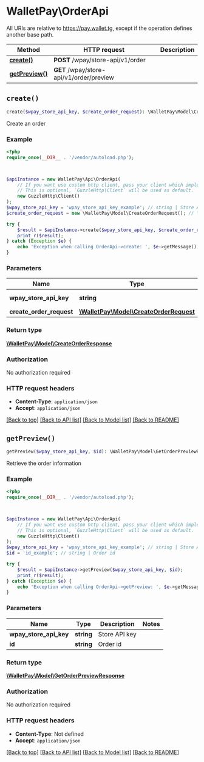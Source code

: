# WalletPay\OrderApi

All URIs are relative to https://pay.wallet.tg, except if the operation defines another base path.

| Method | HTTP request | Description |
| ------------- | ------------- | ------------- |
| [**create()**](OrderApi.md#create) | **POST** /wpay/store-api/v1/order |  |
| [**getPreview()**](OrderApi.md#getPreview) | **GET** /wpay/store-api/v1/order/preview |  |


## `create()`

```php
create($wpay_store_api_key, $create_order_request): \WalletPay\Model\CreateOrderResponse
```



Create an order

### Example

```php
<?php
require_once(__DIR__ . '/vendor/autoload.php');



$apiInstance = new WalletPay\Api\OrderApi(
    // If you want use custom http client, pass your client which implements `GuzzleHttp\ClientInterface`.
    // This is optional, `GuzzleHttp\Client` will be used as default.
    new GuzzleHttp\Client()
);
$wpay_store_api_key = 'wpay_store_api_key_example'; // string | Store API key
$create_order_request = new \WalletPay\Model\CreateOrderRequest(); // \WalletPay\Model\CreateOrderRequest

try {
    $result = $apiInstance->create($wpay_store_api_key, $create_order_request);
    print_r($result);
} catch (Exception $e) {
    echo 'Exception when calling OrderApi->create: ', $e->getMessage(), PHP_EOL;
}
```

### Parameters

| Name | Type | Description  | Notes |
| ------------- | ------------- | ------------- | ------------- |
| **wpay_store_api_key** | **string**| Store API key | |
| **create_order_request** | [**\WalletPay\Model\CreateOrderRequest**](../Model/CreateOrderRequest.md)|  | |

### Return type

[**\WalletPay\Model\CreateOrderResponse**](../Model/CreateOrderResponse.md)

### Authorization

No authorization required

### HTTP request headers

- **Content-Type**: `application/json`
- **Accept**: `application/json`

[[Back to top]](#) [[Back to API list]](../../README.md#endpoints)
[[Back to Model list]](../../README.md#models)
[[Back to README]](../../README.md)

## `getPreview()`

```php
getPreview($wpay_store_api_key, $id): \WalletPay\Model\GetOrderPreviewResponse
```



Retrieve the order information

### Example

```php
<?php
require_once(__DIR__ . '/vendor/autoload.php');



$apiInstance = new WalletPay\Api\OrderApi(
    // If you want use custom http client, pass your client which implements `GuzzleHttp\ClientInterface`.
    // This is optional, `GuzzleHttp\Client` will be used as default.
    new GuzzleHttp\Client()
);
$wpay_store_api_key = 'wpay_store_api_key_example'; // string | Store API key
$id = 'id_example'; // string | Order id

try {
    $result = $apiInstance->getPreview($wpay_store_api_key, $id);
    print_r($result);
} catch (Exception $e) {
    echo 'Exception when calling OrderApi->getPreview: ', $e->getMessage(), PHP_EOL;
}
```

### Parameters

| Name | Type | Description  | Notes |
| ------------- | ------------- | ------------- | ------------- |
| **wpay_store_api_key** | **string**| Store API key | |
| **id** | **string**| Order id | |

### Return type

[**\WalletPay\Model\GetOrderPreviewResponse**](../Model/GetOrderPreviewResponse.md)

### Authorization

No authorization required

### HTTP request headers

- **Content-Type**: Not defined
- **Accept**: `application/json`

[[Back to top]](#) [[Back to API list]](../../README.md#endpoints)
[[Back to Model list]](../../README.md#models)
[[Back to README]](../../README.md)
